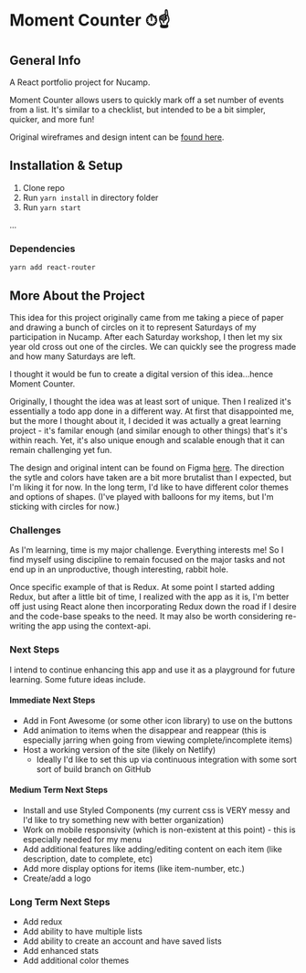 # Moment Counter ⏱☝️

## General Info

A React portfolio project for Nucamp.

Moment Counter allows users to quickly mark off a set number of events from a list. It's similar to a checklist, but intended to be a bit simpler, quicker, and more fun!

Original wireframes and design intent can be [found here](https://www.figma.com/file/17vW94nlMz1CYZiXVScEhi/Moment-Counter-Wireframe?node-id=292669%3A448).

## Installation & Setup

1. Clone repo
2. Run `yarn install` in directory folder
3. Run `yarn start`

...

### Dependencies

```
yarn add react-router
```

## More About the Project

This idea for this project originally came from me taking a piece of paper and drawing a bunch of circles on it to represent Saturdays of my participation in Nucamp. After each Saturday workshop, I then let my six year old cross out one of the circles. We can quickly see the progress made and how many Saturdays are left.

I thought it would be fun to create a digital version of this idea...hence Moment Counter.

Originally, I thought the idea was at least sort of unique. Then I realized it's essentially a todo app done in a different way. At first that disappointed me, but the more I thought about it, I decided it was actually a great learning project - it's familar enough (and similar enough to other things) that's it's within reach. Yet, it's also unique enough and scalable enough that it can remain challenging yet fun.

The design and original intent can be found on Figma [here](https://www.figma.com/file/17vW94nlMz1CYZiXVScEhi/Moment-Counter-Wireframe?node-id=292669%3A448). The direction the sytle and colors have taken are a bit more brutalist than I expected, but I'm liking it for now. In the long term, I'd like to have different color themes and options of shapes. (I've played with balloons for my items, but I'm sticking with circles for now.)

### Challenges

As I'm learning, time is my major challenge. Everything interests me! So I find myself using discipline to remain focused on the major tasks and not end up in an unproductive, though interesting, rabbit hole.

Once specific example of that is Redux. At some point I started adding Redux, but after a little bit of time, I realized with the app as it is, I'm better off just using React alone then incorporating Redux down the road if I desire and the code-base speaks to the need. It may also be worth considering re-writing the app using the context-api.

### Next Steps

I intend to continue enhancing this app and use it as a playground for future learning. Some future ideas include.

#### Immediate Next Steps

- Add in Font Awesome (or some other icon library) to use on the buttons
- Add animation to items when the disappear and reappear (this is especially jarring when going from viewing complete/incomplete items)
- Host a working version of the site (likely on Netlify)
  - Ideally I'd like to set this up via continuous integration with some sort sort of build branch on GitHub

#### Medium Term Next Steps

- Install and use Styled Components (my current css is VERY messy and I'd like to try something new with better organization)
- Work on mobile responsivity (which is non-existent at this point) - this is especially needed for my menu
- Add additional features like adding/editing content on each item (like description, date to complete, etc)
- Add more display options for items (like item-number, etc.)
- Create/add a logo

### Long Term Next Steps

- Add redux
- Add ability to have multiple lists
- Add ability to create an account and have saved lists
- Add enhanced stats
- Add additional color themes

